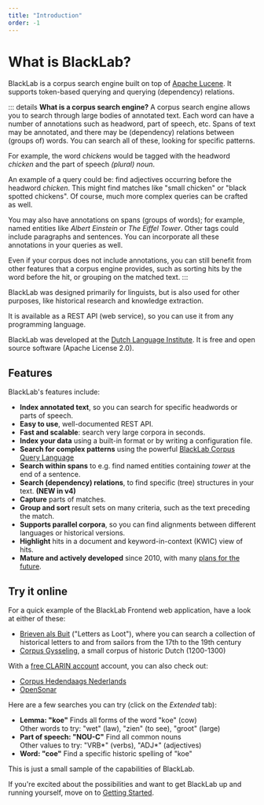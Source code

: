 ```yaml
--- 
title: "Introduction"
order: -1
---
```


# What is BlackLab?

BlackLab is a corpus search engine built on top of [Apache Lucene](http://lucene.apache.org/). It supports token-based querying and querying (dependency) relations.

::: details <b>What is a corpus search engine?</b>
A corpus search engine allows you to search through large bodies of annotated text. Each word can have a number of annotations such as headword, part of speech, etc. Spans of text may be annotated, and there may be (dependency) relations between (groups of) words. You can search all of these, looking for specific patterns.

For example, the word *chickens* would be tagged with the headword *chicken* and the part of speech *(plural) noun*.

An example of a query could be: find adjectives occurring before the headword *chicken*. This might find matches like "small chicken" or "black spotted chickens". Of course, much more complex queries can be crafted as well.
 
You may also have annotations on spans (groups of words); for example, named entities like *Albert Einstein* or *The Eiffel Tower*. Other tags could include paragraphs and sentences. You can incorporate all these annotations in your queries as well.
 
Even if your corpus does not include annotations, you can still benefit from other features that a corpus engine provides, such as sorting hits by the word before the hit, or grouping on the matched text.
:::

BlackLab was designed primarily for linguists, but is also used for other purposes, like historical research and knowledge extraction.

It is available as a REST API (web service), so you can use it from any programming language.

BlackLab was developed at the [Dutch Language Institute](https://ivdnt.org). It is free and open source software (Apache License 2.0).


## Features

BlackLab's features include:

- **Index annotated text**, so you can search for specific headwords or parts of speech.
- **Easy to use**, well-documented REST API.
- **Fast and scalable**: search very large corpora in seconds.
- **Index your data** using a built-in format or by writing a configuration file.
- **Search for complex patterns** using the powerful [BlackLab Corpus Query Language](corpus-query-language.md)
- **Search within spans** to e.g. find named entities containing _tower_ at the end of a sentence.
- **Search (dependency) relations**, to find specific (tree) structures in your text. **(NEW in v4)**
- **Capture** parts of matches.
- **Group and sort** result sets on many criteria, such as the text preceding the match.
- **Supports parallel corpora**, so you can find alignments between different languages or historical versions.
- **Highlight** hits in a document and keyword-in-context (KWIC) view of hits.
- **Mature and actively developed** since 2010, with many [plans for the future](future-plans.md).


## Try it online

For a quick example of the BlackLab Frontend web application, have a look at either of these:

- [Brieven als Buit](https://brievenalsbuit.ivdnt.org/) ("Letters as Loot"), where you can search a collection of historical letters to and from sailors from the 17th to the 19th century
- [Corpus Gysseling](https://corpusgysseling.ivdnt.org/), a small corpus of historic Dutch (1200-1300)

With a [free CLARIN account](https://idm.clarin.eu/unitygw/pub#!registration-CLARIN%20Identity%20Registration) account, you can also check out:

- [Corpus Hedendaags Nederlands](https://chn.ivdnt.org/)
- [OpenSonar](https://opensonar.ivdnt.org/)

Here are a few searches you can try (click on the _Extended_ tab):

- **Lemma: "koe"** Finds all forms of the word "koe" (cow)<br/>
  Other words to try: "wet" (law), "zien" (to see), "groot" (large)
- **Part of speech: "NOU-C"** Find all common nouns<br/>
  Other values to try: "VRB\*" (verbs), "ADJ\*" (adjectives)
- **Word: "coe"** Find a specific historic spelling of "koe"

This is just a small sample of the capabilities of BlackLab.

If you're excited about the possibilities and want to get BlackLab up and running yourself, move on to [Getting Started](./getting-started).

